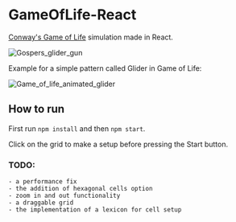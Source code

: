 # GameOfLife-React

[Conway's Game of Life](https://en.wikipedia.org/wiki/Conway%27s_Game_of_Life) simulation made in React.

![Gospers_glider_gun](https://github.com/Shoosht/GameOfLife-React/assets/115585203/6c57492b-b88a-44d8-a604-65893a054ce3)

Example for a simple pattern called Glider in Game of Life:

![Game_of_life_animated_glider](https://github.com/Shoosht/GameOfLife-React/assets/115585203/4dab1ff5-9d2c-4017-9487-7503aa4b0c97)

## How to run

First run `npm install` and then `npm start`.

Click on the grid to make a setup before pressing the Start button.

### TODO:
    - a performance fix
    - the addition of hexagonal cells option
    - zoom in and out functionality
    - a draggable grid
    - the implementation of a lexicon for cell setup
